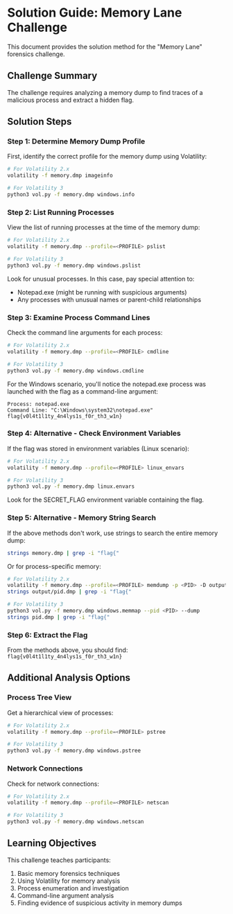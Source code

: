 # Solution Guide: Memory Lane Challenge

This document provides the solution method for the "Memory Lane" forensics challenge.

## Challenge Summary
The challenge requires analyzing a memory dump to find traces of a malicious process and extract a hidden flag.

## Solution Steps

### Step 1: Determine Memory Dump Profile
First, identify the correct profile for the memory dump using Volatility:

```bash
# For Volatility 2.x
volatility -f memory.dmp imageinfo

# For Volatility 3
python3 vol.py -f memory.dmp windows.info
```

### Step 2: List Running Processes
View the list of running processes at the time of the memory dump:

```bash
# For Volatility 2.x
volatility -f memory.dmp --profile=<PROFILE> pslist

# For Volatility 3
python3 vol.py -f memory.dmp windows.pslist
```

Look for unusual processes. In this case, pay special attention to:
- Notepad.exe (might be running with suspicious arguments)
- Any processes with unusual names or parent-child relationships

### Step 3: Examine Process Command Lines
Check the command line arguments for each process:

```bash
# For Volatility 2.x
volatility -f memory.dmp --profile=<PROFILE> cmdline

# For Volatility 3
python3 vol.py -f memory.dmp windows.cmdline
```

For the Windows scenario, you'll notice the notepad.exe process was launched with the flag as a command-line argument:
```
Process: notepad.exe
Command Line: "C:\Windows\system32\notepad.exe" flag{v0l4t1l1ty_4n4lys1s_f0r_th3_w1n}
```

### Step 4: Alternative - Check Environment Variables
If the flag was stored in environment variables (Linux scenario):

```bash
# For Volatility 2.x
volatility -f memory.dmp --profile=<PROFILE> linux_envars

# For Volatility 3
python3 vol.py -f memory.dmp linux.envars
```

Look for the SECRET_FLAG environment variable containing the flag.

### Step 5: Alternative - Memory String Search
If the above methods don't work, use strings to search the entire memory dump:

```bash
strings memory.dmp | grep -i "flag{"
```

Or for process-specific memory:

```bash
# For Volatility 2.x
volatility -f memory.dmp --profile=<PROFILE> memdump -p <PID> -D output/
strings output/pid.dmp | grep -i "flag{"

# For Volatility 3
python3 vol.py -f memory.dmp windows.memmap --pid <PID> --dump
strings pid.dmp | grep -i "flag{"
```

### Step 6: Extract the Flag
From the methods above, you should find: `flag{v0l4t1l1ty_4n4lys1s_f0r_th3_w1n}`

## Additional Analysis Options

### Process Tree View
Get a hierarchical view of processes:

```bash
# For Volatility 2.x
volatility -f memory.dmp --profile=<PROFILE> pstree

# For Volatility 3
python3 vol.py -f memory.dmp windows.pstree
```

### Network Connections
Check for network connections:

```bash
# For Volatility 2.x
volatility -f memory.dmp --profile=<PROFILE> netscan

# For Volatility 3
python3 vol.py -f memory.dmp windows.netscan
```

## Learning Objectives
This challenge teaches participants:
1. Basic memory forensics techniques
2. Using Volatility for memory analysis
3. Process enumeration and investigation
4. Command-line argument analysis
5. Finding evidence of suspicious activity in memory dumps 